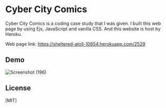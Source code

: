 # Cyber City Comics

Cyber City Comics is a coding case study that I was given. I built this web page by using Ejs, JavaScript and vanilla CSS. And this website is host by Heroku.

Web page link: https://sheltered-atoll-10654.herokuapp.com/2529

## Demo
![Screenshot (196)](https://user-images.githubusercontent.com/70301387/137638960-d8a45c4d-c23f-4d5e-970e-1d4dd2eb540e.png)

## License
[MIT]
